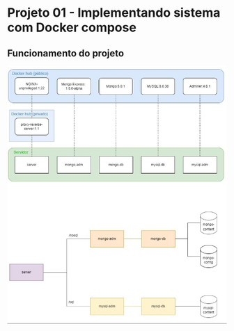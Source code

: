 # Projeto 01 - Implementando sistema com Docker compose

## Funcionamento do projeto

![img](system.jpg)